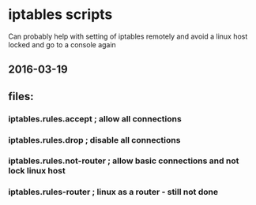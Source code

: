 # iptables scripts

Can probably help with setting of iptables remotely and avoid a linux host locked and go to a console again

## 2016-03-19

## files:
### iptables.rules.accept      ; allow all connections
### iptables.rules.drop        ; disable all connections
### iptables.rules.not-router  ; allow basic connections and not lock linux host 
### iptables.rules-router      ; linux as a router - still not done
